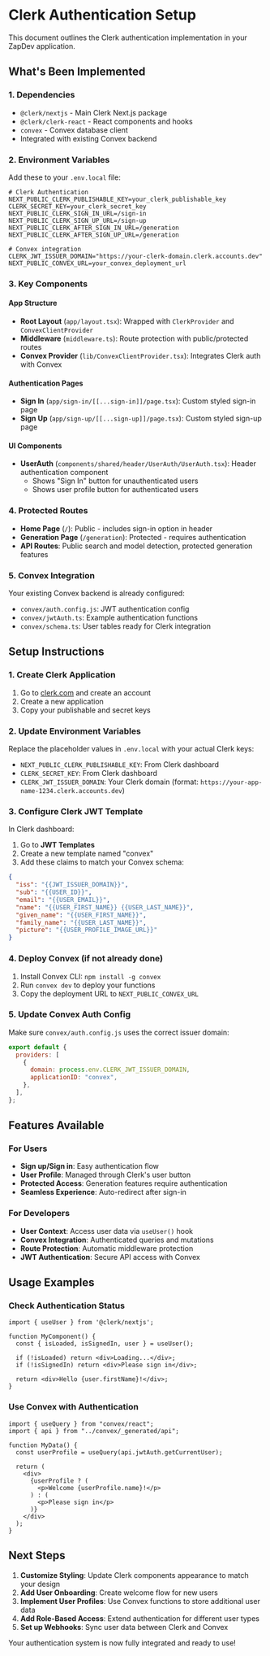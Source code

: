 # Clerk Authentication Setup

This document outlines the Clerk authentication implementation in your ZapDev application.

## What's Been Implemented

### 1. Dependencies
- `@clerk/nextjs` - Main Clerk Next.js package
- `@clerk/clerk-react` - React components and hooks
- `convex` - Convex database client
- Integrated with existing Convex backend

### 2. Environment Variables
Add these to your `.env.local` file:

```env
# Clerk Authentication
NEXT_PUBLIC_CLERK_PUBLISHABLE_KEY=your_clerk_publishable_key
CLERK_SECRET_KEY=your_clerk_secret_key
NEXT_PUBLIC_CLERK_SIGN_IN_URL=/sign-in
NEXT_PUBLIC_CLERK_SIGN_UP_URL=/sign-up
NEXT_PUBLIC_CLERK_AFTER_SIGN_IN_URL=/generation
NEXT_PUBLIC_CLERK_AFTER_SIGN_UP_URL=/generation

# Convex integration
CLERK_JWT_ISSUER_DOMAIN="https://your-clerk-domain.clerk.accounts.dev"
NEXT_PUBLIC_CONVEX_URL=your_convex_deployment_url
```

### 3. Key Components

#### App Structure
- **Root Layout** (`app/layout.tsx`): Wrapped with `ClerkProvider` and `ConvexClientProvider`
- **Middleware** (`middleware.ts`): Route protection with public/protected routes
- **Convex Provider** (`lib/ConvexClientProvider.tsx`): Integrates Clerk auth with Convex

#### Authentication Pages
- **Sign In** (`app/sign-in/[[...sign-in]]/page.tsx`): Custom styled sign-in page
- **Sign Up** (`app/sign-up/[[...sign-up]]/page.tsx`): Custom styled sign-up page

#### UI Components
- **UserAuth** (`components/shared/header/UserAuth/UserAuth.tsx`): Header authentication component
  - Shows "Sign In" button for unauthenticated users
  - Shows user profile button for authenticated users

### 4. Protected Routes
- **Home Page** (`/`): Public - includes sign-in option in header
- **Generation Page** (`/generation`): Protected - requires authentication
- **API Routes**: Public search and model detection, protected generation features

### 5. Convex Integration
Your existing Convex backend is already configured:
- `convex/auth.config.js`: JWT authentication config
- `convex/jwtAuth.ts`: Example authentication functions
- `convex/schema.ts`: User tables ready for Clerk integration

## Setup Instructions

### 1. Create Clerk Application
1. Go to [clerk.com](https://clerk.com) and create an account
2. Create a new application
3. Copy your publishable and secret keys

### 2. Update Environment Variables
Replace the placeholder values in `.env.local` with your actual Clerk keys:
- `NEXT_PUBLIC_CLERK_PUBLISHABLE_KEY`: From Clerk dashboard
- `CLERK_SECRET_KEY`: From Clerk dashboard  
- `CLERK_JWT_ISSUER_DOMAIN`: Your Clerk domain (format: `https://your-app-name-1234.clerk.accounts.dev`)

### 3. Configure Clerk JWT Template
In Clerk dashboard:
1. Go to **JWT Templates** 
2. Create a new template named "convex"
3. Add these claims to match your Convex schema:
```json
{
  "iss": "{{JWT_ISSUER_DOMAIN}}",
  "sub": "{{USER_ID}}",
  "email": "{{USER_EMAIL}}",
  "name": "{{USER_FIRST_NAME}} {{USER_LAST_NAME}}",
  "given_name": "{{USER_FIRST_NAME}}",
  "family_name": "{{USER_LAST_NAME}}",
  "picture": "{{USER_PROFILE_IMAGE_URL}}"
}
```

### 4. Deploy Convex (if not already done)
1. Install Convex CLI: `npm install -g convex`
2. Run `convex dev` to deploy your functions
3. Copy the deployment URL to `NEXT_PUBLIC_CONVEX_URL`

### 5. Update Convex Auth Config
Make sure `convex/auth.config.js` uses the correct issuer domain:
```js
export default {
  providers: [
    {
      domain: process.env.CLERK_JWT_ISSUER_DOMAIN,
      applicationID: "convex",
    },
  ],
};
```

## Features Available

### For Users
- **Sign up/Sign in**: Easy authentication flow
- **User Profile**: Managed through Clerk's user button
- **Protected Access**: Generation features require authentication
- **Seamless Experience**: Auto-redirect after sign-in

### For Developers
- **User Context**: Access user data via `useUser()` hook
- **Convex Integration**: Authenticated queries and mutations
- **Route Protection**: Automatic middleware protection
- **JWT Authentication**: Secure API access with Convex

## Usage Examples

### Check Authentication Status
```tsx
import { useUser } from '@clerk/nextjs';

function MyComponent() {
  const { isLoaded, isSignedIn, user } = useUser();
  
  if (!isLoaded) return <div>Loading...</div>;
  if (!isSignedIn) return <div>Please sign in</div>;
  
  return <div>Hello {user.firstName}!</div>;
}
```

### Use Convex with Authentication
```tsx
import { useQuery } from "convex/react";
import { api } from "../convex/_generated/api";

function MyData() {
  const userProfile = useQuery(api.jwtAuth.getCurrentUser);
  
  return (
    <div>
      {userProfile ? (
        <p>Welcome {userProfile.name}!</p>
      ) : (
        <p>Please sign in</p>
      )}
    </div>
  );
}
```

## Next Steps

1. **Customize Styling**: Update Clerk components appearance to match your design
2. **Add User Onboarding**: Create welcome flow for new users  
3. **Implement User Profiles**: Use Convex functions to store additional user data
4. **Add Role-Based Access**: Extend authentication for different user types
5. **Set up Webhooks**: Sync user data between Clerk and Convex

Your authentication system is now fully integrated and ready to use!